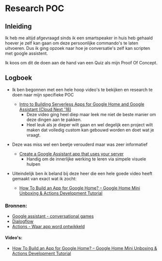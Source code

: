 # Research POC

## Inleiding
Ik heb me altijd afgevraagd sinds ik een smartspeaker in huis heb gehaald hoever je zelf kan gaan om deze persoonlijke commando's te laten uitvoeren. Dus ik ging opzoek naar hoe je conversatie's zelf kan scripten met google assistent.

Ik koos om dit de doen aan de hand van een Quiz als mijn Proof Of Concept.


## Logboek
- Ik ben begonnen met een hele hoop video's te bekijken en research te doen naar mijn specifieke POC
  - [Intro to Building Serverless Apps for Google Home and Google Assistant (Cloud Next '18)](https://www.youtube.com/watch?v=hWZxrTTmqcM)
    - Deze video ging heel diep maar leek me niet de beste manier om deze dingen aan te pakken.
    - Heel leuk als je dieper wilt gaan en wel degelijk een project wilt maken dat volledig custom kan gebouwd worden en doet wat je vraagt.
    
- Deze was miss wel een beetje verouderd maar was zeer informatief
  - [Create a Google Assistant app that uses your server](https://greenido.wordpress.com/2017/09/29/create-a-google-assistant-that-use-your-server/)
    - Handig om de innerlijke werking te leren via simpele visuele hulpen




- Uiteindelijk ben ik beland bij deze heer die een hele goede video heeft gemaakt van exact wat ik zocht:
  - [How To Build an App for Google Home? – Google Home Mini Unboxing & Actions Development Tutorial](https://www.youtube.com/watch?v=_oKhSWnGCFM)


### Bronnen:
- [Google assistant - conversational games](https://developers.google.com/assistant/conversational)
- [Dialogflow](https://developers.google.com/assistant/actions/dialogflow)
- [Actions - Waar app word ontwikkeld](https://console.actions.google.com/)

#### Video's:

- [How To Build an App for Google Home? – Google Home Mini Unboxing & Actions Development Tutorial](https://www.youtube.com/watch?v=_oKhSWnGCFM)
